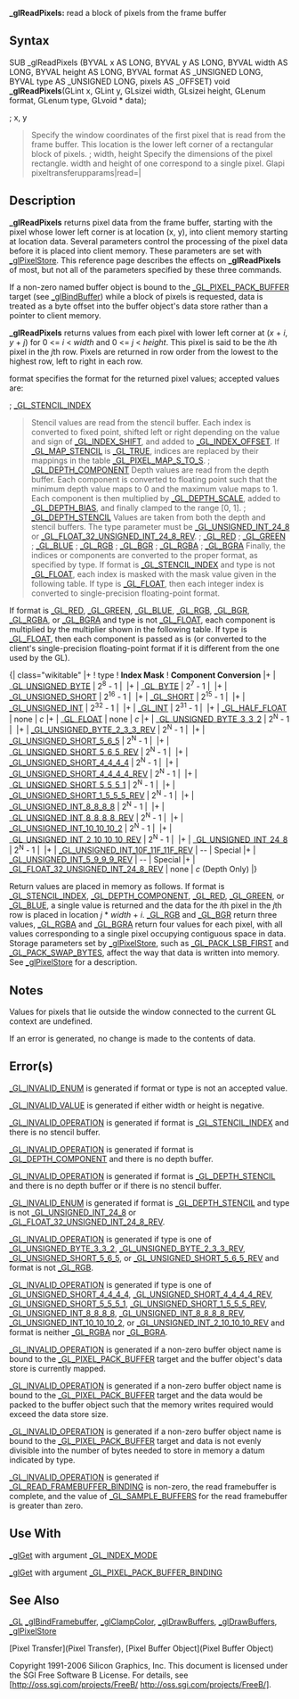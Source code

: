 **_glReadPixels:** read a block of pixels from the frame buffer


## Syntax


  SUB _glReadPixels (BYVAL x AS LONG, BYVAL y AS LONG, BYVAL width AS LONG, BYVAL height AS LONG, BYVAL format AS _UNSIGNED LONG, BYVAL type AS _UNSIGNED LONG, pixels AS _OFFSET)
  void **_glReadPixels**(GLint x, GLint y, GLsizei width, GLsizei height, GLenum format, GLenum type, GLvoid * data);


; x, y
>  Specify the window coordinates of the first pixel that is read from the frame buffer. This location is the lower left corner of a rectangular block of pixels.
; width, height
>  Specify the dimensions of the pixel rectangle. width and height of one correspond to a single pixel.
Glapi pixeltransferupparams|read=|


## Description


**_glReadPixels** returns pixel data from the frame buffer, starting with the pixel whose lower left corner is at location (x, y), into client memory starting at location data. Several parameters control the processing of the pixel data before it is placed into client memory. These parameters are set with [_glPixelStore](_glPixelStore). This reference page describes the effects on **_glReadPixels** of most, but not all of the parameters specified by these three commands.

If a non-zero named buffer object is bound to the [_GL_PIXEL_PACK_BUFFER](_GL_PIXEL_PACK_BUFFER) target (see [_glBindBuffer](_glBindBuffer)) while a block of pixels is requested, data is treated as a byte offset into the buffer object's data store rather than a pointer to client memory.

**_glReadPixels** returns values from each pixel with lower left corner at (*x* + *i*, *y* + *j*) for 0 <= *i* < *width* and 0 <= *j* < *height*. This pixel is said to be the *i*th pixel in the *j*th row. Pixels are returned in row order from the lowest to the highest row, left to right in each row.

format specifies the format for the returned pixel values; accepted values are:

; [_GL_STENCIL_INDEX](_GL_STENCIL_INDEX)
>  Stencil values are read from the stencil buffer. Each index is converted to fixed point, shifted left or right depending on the value and sign of [_GL_INDEX_SHIFT](_GL_INDEX_SHIFT), and added to [_GL_INDEX_OFFSET](_GL_INDEX_OFFSET). If [_GL_MAP_STENCIL](_GL_MAP_STENCIL) is [_GL_TRUE](_GL_TRUE), indices are replaced by their mappings in the table [_GL_PIXEL_MAP_S_TO_S](_GL_PIXEL_MAP_S_TO_S).
; [_GL_DEPTH_COMPONENT](_GL_DEPTH_COMPONENT)
>  Depth values are read from the depth buffer. Each component is converted to floating point such that the minimum depth value maps to 0 and the maximum value maps to 1. Each component is then multiplied by [_GL_DEPTH_SCALE](_GL_DEPTH_SCALE), added to [_GL_DEPTH_BIAS](_GL_DEPTH_BIAS), and finally clamped to the range [0, 1].
; [_GL_DEPTH_STENCIL](_GL_DEPTH_STENCIL)
>  Values are taken from both the depth and stencil buffers. The type parameter must be [_GL_UNSIGNED_INT_24_8](_GL_UNSIGNED_INT_24_8) or [_GL_FLOAT_32_UNSIGNED_INT_24_8_REV](_GL_FLOAT_32_UNSIGNED_INT_24_8_REV).
; [_GL_RED](_GL_RED)
; [_GL_GREEN](_GL_GREEN)
; [_GL_BLUE](_GL_BLUE)
; [_GL_RGB](_GL_RGB)
; [_GL_BGR](_GL_BGR)
; [_GL_RGBA](_GL_RGBA)
; [_GL_BGRA](_GL_BGRA)
>  Finally, the indices or components are converted to the proper format, as specified by type. If format is [_GL_STENCIL_INDEX](_GL_STENCIL_INDEX) and type is not [_GL_FLOAT](_GL_FLOAT), each index is masked with the mask value given in the following table. If type is [_GL_FLOAT](_GL_FLOAT), then each integer index is converted to single-precision floating-point format.

If format is [_GL_RED](_GL_RED), [_GL_GREEN](_GL_GREEN), [_GL_BLUE](_GL_BLUE), [_GL_RGB](_GL_RGB), [_GL_BGR](_GL_BGR), [_GL_RGBA](_GL_RGBA), or [_GL_BGRA](_GL_BGRA) and type is not [_GL_FLOAT](_GL_FLOAT), each component is multiplied by the multiplier shown in the following table. If type is [_GL_FLOAT](_GL_FLOAT), then each component is passed as is (or converted to the client's single-precision floating-point format if it is different from the one used by the GL).

{| class="wikitable"
|+
! type
! **Index Mask**
! **Component Conversion**
|+
| [_GL_UNSIGNED_BYTE](_GL_UNSIGNED_BYTE)
| 2<sup>8</sup> - 1
| <math>(2^8 - 1)c</math>
|+
| [_GL_BYTE](_GL_BYTE)
| 2<sup>7</sup> - 1
| <math>\tfrac{(2^8 - 1)c - 1}{2}</math>
|+
| [_GL_UNSIGNED_SHORT](_GL_UNSIGNED_SHORT)
| 2<sup>16</sup> - 1
| <math>(2^{16} - 1)c</math>
|+
| [_GL_SHORT](_GL_SHORT)
| 2<sup>15</sup> - 1
| <math>\tfrac{(2^{16} - 1)c - 1}{2}</math>
|+
| [_GL_UNSIGNED_INT](_GL_UNSIGNED_INT)
| 2<sup>32</sup> - 1
| <math>(2^{32} - 1)c</math>
|+
| [_GL_INT](_GL_INT)
| 2<sup>31</sup> - 1
| <math>\tfrac{(2^{32} - 1)c - 1}{2}</math>
|+
| [_GL_HALF_FLOAT](_GL_HALF_FLOAT)
| none
| *c*
|+
| [_GL_FLOAT](_GL_FLOAT)
| none
| *c*
|+
| [_GL_UNSIGNED_BYTE_3_3_2](_GL_UNSIGNED_BYTE_3_3_2)
| 2<sup>N</sup> - 1
| <math>(2^N - 1)c</math>
|+
| [_GL_UNSIGNED_BYTE_2_3_3_REV](_GL_UNSIGNED_BYTE_2_3_3_REV)
| 2<sup>N</sup> - 1
| <math>(2^N - 1)c</math>
|+
| [_GL_UNSIGNED_SHORT_5_6_5](_GL_UNSIGNED_SHORT_5_6_5)
| 2<sup>N</sup> - 1
| <math>(2^N - 1)c</math>
|+
| [_GL_UNSIGNED_SHORT_5_6_5_REV](_GL_UNSIGNED_SHORT_5_6_5_REV)
| 2<sup>N</sup> - 1
| <math>(2^N - 1)c</math>
|+
| [_GL_UNSIGNED_SHORT_4_4_4_4](_GL_UNSIGNED_SHORT_4_4_4_4)
| 2<sup>N</sup> - 1
| <math>(2^N - 1)c</math>
|+
| [_GL_UNSIGNED_SHORT_4_4_4_4_REV](_GL_UNSIGNED_SHORT_4_4_4_4_REV)
| 2<sup>N</sup> - 1
| <math>(2^N - 1)c</math>
|+
| [_GL_UNSIGNED_SHORT_5_5_5_1](_GL_UNSIGNED_SHORT_5_5_5_1)
| 2<sup>N</sup> - 1
| <math>(2^N - 1)c</math>
|+
| [_GL_UNSIGNED_SHORT_1_5_5_5_REV](_GL_UNSIGNED_SHORT_1_5_5_5_REV)
| 2<sup>N</sup> - 1
| <math>(2^N - 1)c</math>
|+
| [_GL_UNSIGNED_INT_8_8_8_8](_GL_UNSIGNED_INT_8_8_8_8)
| 2<sup>N</sup> - 1
| <math>(2^N - 1)c</math>
|+
| [_GL_UNSIGNED_INT_8_8_8_8_REV](_GL_UNSIGNED_INT_8_8_8_8_REV)
| 2<sup>N</sup> - 1
| <math>(2^N - 1)c</math>
|+
| [_GL_UNSIGNED_INT_10_10_10_2](_GL_UNSIGNED_INT_10_10_10_2)
| 2<sup>N</sup> - 1
| <math>(2^N - 1)c</math>
|+
| [_GL_UNSIGNED_INT_2_10_10_10_REV](_GL_UNSIGNED_INT_2_10_10_10_REV)
| 2<sup>N</sup> - 1
| <math>(2^N - 1)c</math>
|+
| [_GL_UNSIGNED_INT_24_8](_GL_UNSIGNED_INT_24_8)
| 2<sup>N</sup> - 1
| <math>(2^N - 1)c</math>
|+
| [_GL_UNSIGNED_INT_10F_11F_11F_REV](_GL_UNSIGNED_INT_10F_11F_11F_REV)
| --
| Special
|+
| [_GL_UNSIGNED_INT_5_9_9_9_REV](_GL_UNSIGNED_INT_5_9_9_9_REV)
| --
| Special
|+
| [_GL_FLOAT_32_UNSIGNED_INT_24_8_REV](_GL_FLOAT_32_UNSIGNED_INT_24_8_REV)
| none
| *c* (Depth Only)
|}

Return values are placed in memory as follows. If format is [_GL_STENCIL_INDEX](_GL_STENCIL_INDEX), [_GL_DEPTH_COMPONENT](_GL_DEPTH_COMPONENT), [_GL_RED](_GL_RED), [_GL_GREEN](_GL_GREEN), or [_GL_BLUE](_GL_BLUE), a single value is returned and the data for the *i*th pixel in the *j*th row is placed in location *j* * *width* + *i*. [_GL_RGB](_GL_RGB) and [_GL_BGR](_GL_BGR) return three values, [_GL_RGBA](_GL_RGBA) and [_GL_BGRA](_GL_BGRA) return four values for each pixel, with all values corresponding to a single pixel occupying contiguous space in data. Storage parameters set by [_glPixelStore](_glPixelStore), such as [_GL_PACK_LSB_FIRST](_GL_PACK_LSB_FIRST) and [_GL_PACK_SWAP_BYTES](_GL_PACK_SWAP_BYTES), affect the way that data is written into memory. See [_glPixelStore](_glPixelStore) for a description.


## Notes


Values for pixels that lie outside the window connected to the current GL context are undefined.

If an error is generated, no change is made to the contents of data.


## Error(s)


[_GL_INVALID_ENUM](_GL_INVALID_ENUM) is generated if format or type is not an accepted value.

[_GL_INVALID_VALUE](_GL_INVALID_VALUE) is generated if either width or height is negative.

[_GL_INVALID_OPERATION](_GL_INVALID_OPERATION) is generated if format is [_GL_STENCIL_INDEX](_GL_STENCIL_INDEX) and there is no stencil buffer.

[_GL_INVALID_OPERATION](_GL_INVALID_OPERATION) is generated if format is [_GL_DEPTH_COMPONENT](_GL_DEPTH_COMPONENT) and there is no depth buffer.

[_GL_INVALID_OPERATION](_GL_INVALID_OPERATION) is generated if format is [_GL_DEPTH_STENCIL](_GL_DEPTH_STENCIL) and there is no depth buffer or if there is no stencil buffer.

[_GL_INVALID_ENUM](_GL_INVALID_ENUM) is generated if format is [_GL_DEPTH_STENCIL](_GL_DEPTH_STENCIL) and type is not [_GL_UNSIGNED_INT_24_8](_GL_UNSIGNED_INT_24_8) or [_GL_FLOAT_32_UNSIGNED_INT_24_8_REV](_GL_FLOAT_32_UNSIGNED_INT_24_8_REV).

[_GL_INVALID_OPERATION](_GL_INVALID_OPERATION) is generated if type is one of [_GL_UNSIGNED_BYTE_3_3_2](_GL_UNSIGNED_BYTE_3_3_2), [_GL_UNSIGNED_BYTE_2_3_3_REV](_GL_UNSIGNED_BYTE_2_3_3_REV), [_GL_UNSIGNED_SHORT_5_6_5](_GL_UNSIGNED_SHORT_5_6_5), or [_GL_UNSIGNED_SHORT_5_6_5_REV](_GL_UNSIGNED_SHORT_5_6_5_REV) and format is not [_GL_RGB](_GL_RGB).

[_GL_INVALID_OPERATION](_GL_INVALID_OPERATION) is generated if type is one of [_GL_UNSIGNED_SHORT_4_4_4_4](_GL_UNSIGNED_SHORT_4_4_4_4), [_GL_UNSIGNED_SHORT_4_4_4_4_REV](_GL_UNSIGNED_SHORT_4_4_4_4_REV), [_GL_UNSIGNED_SHORT_5_5_5_1](_GL_UNSIGNED_SHORT_5_5_5_1), [_GL_UNSIGNED_SHORT_1_5_5_5_REV](_GL_UNSIGNED_SHORT_1_5_5_5_REV), [_GL_UNSIGNED_INT_8_8_8_8](_GL_UNSIGNED_INT_8_8_8_8), [_GL_UNSIGNED_INT_8_8_8_8_REV](_GL_UNSIGNED_INT_8_8_8_8_REV), [_GL_UNSIGNED_INT_10_10_10_2](_GL_UNSIGNED_INT_10_10_10_2), or [_GL_UNSIGNED_INT_2_10_10_10_REV](_GL_UNSIGNED_INT_2_10_10_10_REV) and format is neither [_GL_RGBA](_GL_RGBA) nor [_GL_BGRA](_GL_BGRA).

[_GL_INVALID_OPERATION](_GL_INVALID_OPERATION) is generated if a non-zero buffer object name is bound to the [_GL_PIXEL_PACK_BUFFER](_GL_PIXEL_PACK_BUFFER) target and the buffer object's data store is currently mapped.

[_GL_INVALID_OPERATION](_GL_INVALID_OPERATION) is generated if a non-zero buffer object name is bound to the [_GL_PIXEL_PACK_BUFFER](_GL_PIXEL_PACK_BUFFER) target and the data would be packed to the buffer object such that the memory writes required would exceed the data store size.

[_GL_INVALID_OPERATION](_GL_INVALID_OPERATION) is generated if a non-zero buffer object name is bound to the [_GL_PIXEL_PACK_BUFFER](_GL_PIXEL_PACK_BUFFER) target and data is not evenly divisible into the number of bytes needed to store in memory a datum indicated by type.

[_GL_INVALID_OPERATION](_GL_INVALID_OPERATION) is generated if [_GL_READ_FRAMEBUFFER_BINDING](_GL_READ_FRAMEBUFFER_BINDING) is non-zero, the read framebuffer is complete, and the value of [_GL_SAMPLE_BUFFERS](_GL_SAMPLE_BUFFERS) for the read framebuffer is greater than zero.


## Use With


[_glGet](_glGet) with argument [_GL_INDEX_MODE](_GL_INDEX_MODE)

[_glGet](_glGet) with argument [_GL_PIXEL_PACK_BUFFER_BINDING](_GL_PIXEL_PACK_BUFFER_BINDING)


## See Also


[_GL](_GL)
[_glBindFramebuffer](_glBindFramebuffer), [_glClampColor](_glClampColor), [_glDrawBuffers](_glDrawBuffers), [_glDrawBuffers](_glDrawBuffers), [_glPixelStore](_glPixelStore)

[Pixel Transfer](Pixel Transfer), [Pixel Buffer Object](Pixel Buffer Object)




Copyright 1991-2006 Silicon Graphics, Inc. This document is licensed under the SGI Free Software B License. For details, see [http://oss.sgi.com/projects/FreeB/ http://oss.sgi.com/projects/FreeB/].

